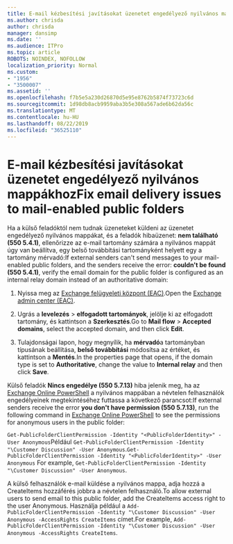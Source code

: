 ```yaml
---
title: E-mail kézbesítési javításokat üzenetet engedélyező nyilvános mappákhoz
ms.author: chrisda
author: chrisda
manager: dansimp
ms.date: ''
ms.audience: ITPro
ms.topic: article
ROBOTS: NOINDEX, NOFOLLOW
localization_priority: Normal
ms.custom:
- "1956"
- "3500007"
ms.assetid: ''
ms.openlocfilehash: f7b5e5a230d26870d5e95e8762b5874f73723c6d
ms.sourcegitcommit: 1d98db8acb9959aba3b5e308a567ade6b62da56c
ms.translationtype: MT
ms.contentlocale: hu-HU
ms.lasthandoff: 08/22/2019
ms.locfileid: "36525110"
---
```

# <a name="fix-email-delivery-issues-to-mail-enabled-public-folders"></a><span data-ttu-id="b61e0-102">E-mail kézbesítési javításokat üzenetet engedélyező nyilvános mappákhoz</span><span class="sxs-lookup"><span data-stu-id="b61e0-102">Fix email delivery issues to mail-enabled public folders</span></span>

<span data-ttu-id="b61e0-103">Ha a külső feladóktól nem tudnak üzeneteket küldeni az üzenetet engedélyező nyilvános mappákat, és a feladók hibaüzenet: **nem található (550 5.4.1)**, ellenőrizze az e-mail tartomány számára a nyilvános mappát úgy van beállítva, egy belső továbbítási tartományként helyett egy a tartomány mérvadó:</span><span class="sxs-lookup"><span data-stu-id="b61e0-103">If external senders can't send messages to your mail-enabled public folders, and the senders receive the error: **couldn't be found (550 5.4.1)**, verify the email domain for the public folder is configured as an internal relay domain instead of an authoritative domain:</span></span>

1. <span data-ttu-id="b61e0-104">Nyissa meg az [Exchange felügyeleti központ (EAC)](https://docs.microsoft.com/Exchange/exchange-admin-center).</span><span class="sxs-lookup"><span data-stu-id="b61e0-104">Open the [Exchange admin center (EAC)](https://docs.microsoft.com/Exchange/exchange-admin-center).</span></span>

2. <span data-ttu-id="b61e0-105">Ugrás a **levelezés** \> **elfogadott tartományok**, jelölje ki az elfogadott tartomány, és kattintson a **Szerkesztés**.</span><span class="sxs-lookup"><span data-stu-id="b61e0-105">Go to **Mail flow** \> **Accepted domains**, select the accepted domain, and then click **Edit**.</span></span>

3. <span data-ttu-id="b61e0-106">Tulajdonságai lapon, hogy megnyílik, ha **mérvadó**a tartományban típusának beállítása, **belső továbbítási** módosítsa az értéket, és kattintson a **Mentés**.</span><span class="sxs-lookup"><span data-stu-id="b61e0-106">In the properties page that opens, if the domain type is set to **Authoritative**, change the value to **Internal relay** and then click **Save**.</span></span>

<span data-ttu-id="b61e0-107">Külső feladók **Nincs engedélye (550 5.7.13)** hiba jelenik meg, ha az [Exchange Online PowerShell](https://docs.microsoft.com/powershell/exchange/exchange-online/connect-to-exchange-online-powershell/connect-to-exchange-online-powershell) a nyilvános mappában a névtelen felhasználók engedélyeinek megtekintéséhez futtassa a következő parancsot:</span><span class="sxs-lookup"><span data-stu-id="b61e0-107">If external senders receive the error **you don't have permission (550 5.7.13)**, run the following command in [Exchange Online PowerShell](https://docs.microsoft.com/powershell/exchange/exchange-online/connect-to-exchange-online-powershell/connect-to-exchange-online-powershell) to see the permissions for anonymous users in the public folder:</span></span>

<span data-ttu-id="b61e0-108">`Get-PublicFolderClientPermission -Identity "<PublicFolderIdentity>" -User Anonymous`Például `Get-PublicFolderClientPermission -Identity "\Customer Discussion" -User Anonymous`.</span><span class="sxs-lookup"><span data-stu-id="b61e0-108">`Get-PublicFolderClientPermission -Identity "<PublicFolderIdentity>" -User Anonymous` For example, `Get-PublicFolderClientPermission -Identity "\Customer Discussion" -User Anonymous`.</span></span>

<span data-ttu-id="b61e0-109">A külső felhasználók e-mail küldése a nyilvános mappa, adja hozzá a CreateItems hozzáférés jobbra a névtelen felhasználó.</span><span class="sxs-lookup"><span data-stu-id="b61e0-109">To allow external users to send email to this public folder, add the CreateItems access right to the user Anonymous.</span></span> <span data-ttu-id="b61e0-110">Használja például a `Add-PublicFolderClientPermission -Identity "\Customer Discussion" -User Anonymous -AccessRights CreateItems` címet.</span><span class="sxs-lookup"><span data-stu-id="b61e0-110">For example, `Add-PublicFolderClientPermission -Identity "\Customer Discussion" -User Anonymous -AccessRights CreateItems`.</span></span>
